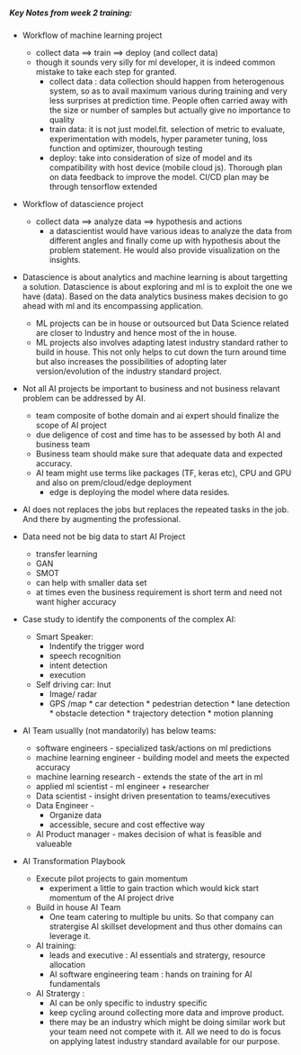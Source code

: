 ##### Key Notes from week 2 training:
* Workflow of machine learning project  
    * collect data ==> train ==> deploy (and collect data)
    * though it sounds very silly for ml developer, it is indeed common mistake to take each step for granted.
        * collect data : data collection should happen from heterogenous system, so as to avail maximum various during training and very less surprises at prediction time. People often carried away with the size or number of samples but actually give no importance to quality
        * train data: it is not just model.fit. selection of metric to evaluate, experimentation with models, hyper parameter tuning, loss function and optimizer, thourough testing
        * deploy: take into consideration of size of model and its compatibility with host device (mobile cloud js). Thorough plan on data feedback to improve the model. CI/CD plan may be through tensorflow extended
        

* Workflow of datascience project
   * collect data ==> analyze data ==> hypothesis and actions
      * a datascientist would have various ideas to analyze the data from different angles and finally come up with hypothesis about the problem statement. He would also provide visualization on the insights.

* Datascience is about analytics and machine learning is about targetting a solution. Datascience is about exploring and ml is to exploit the one we have (data). Based on the data analytics business makes decision to go ahead with ml and its encompassing application.
   * ML projects can be in house or outsourced but Data Science related are closer to Industry and hence most of the in house.
   * ML projects also involves adapting latest industry standard rather to build in house. This not only helps to cut down the turn around time but also increases the possibilities of adopting later version/evolution of the industry standard project.


* Not all AI projects be important to business and not business relavant problem can be addressed by AI.
   * team composite of bothe domain and ai expert should finalize the scope of AI project
   * due deligence of cost and time has to be assessed by both AI and business team
   * Business team should make sure that adequate data and expected accuracy.
   * AI team might use terms like packages (TF, keras etc), CPU and GPU and also on prem/cloud/edge deployment
      * edge is deploying the model where data resides.
* AI does not replaces the jobs but replaces the repeated tasks in the job. And there by augmenting the professional.
   

* Data need not be big data to start AI Project
   * transfer learning
   * GAN
   * SMOT 
   * can help with smaller data set
   * at times even the business requirement is short term and need not want higher accuracy 

* Case study to identify the components of the complex AI:
   * Smart Speaker: 
      * Indentify the trigger word
      * speech recognition
      * intent detection
      * execution
   * Self driving car:
      Inut
      * Image/ radar
      * GPS /map
            * car detection
            * pedestrian detection
            * lane detection
            * obstacle detection
            * trajectory detection
               * motion planning
* AI Team usuallly (not mandatorily) has below teams:
   * software engineers - specialized task/actions on ml predictions
   * machine learning engineer - building model and meets the expected accuracy
   * machine learning research - extends the state of the art in ml
   * applied ml scientist -  ml engineer + researcher
   * Data scientist - insight driven presentation to teams/executives
   * Data Engineer - 
      - Organize data
      - accessible, secure and cost effective way
   * AI Product manager - makes decision of what is feasible and valueable

* AI Transformation Playbook
   * Execute pilot projects to gain momentum
      * experiment a little to gain traction which would kick start momentum of the AI project drive
   * Build in house AI Team
      * One team catering to multiple bu units. So that company can stratergise AI skillset development and thus other domains can leverage it.
   * AI training:
      * leads and executive : AI essentials and stratergy, resource allocation 
      * AI software engineering team :  hands on training for AI fundamentals 
   * AI Stratergy :
      * AI can be only specific to industry specific
      * keep cycling around collecting more data and improve product.
      * there may be an industry which might be doing similar work but your team need not compete with it. All we need to do is focus on applying latest industry standard available for our purpose.
